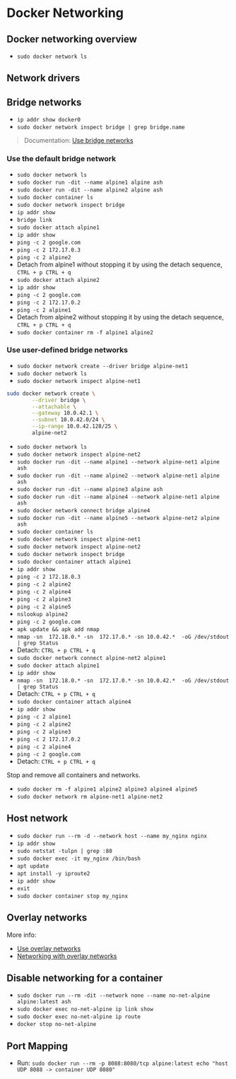 # Docker Networking

## Docker networking overview
- `sudo docker network ls`

## Network drivers

## Bridge networks
- `ip addr show docker0`
- `sudo docker network inspect bridge | grep bridge.name`

> Documentation: [Use bridge networks](https://docs.docker.com/network/bridge/)

### Use the default bridge network
- `sudo docker network ls`
- `sudo docker run -dit --name alpine1 alpine ash`
- `sudo docker run -dit --name alpine2 alpine ash`
- `sudo docker container ls`
- `sudo docker network inspect bridge` 
- `ip addr show` 
- `bridge link`
- `sudo docker attach alpine1`
- `ip addr show` 
- `ping -c 2 google.com` 
- `ping -c 2 172.17.0.3` 
- `ping -c 2 alpine2` 
- Detach from alpine1 without stopping it by using the detach sequence, `CTRL + p CTRL + q`
- `sudo docker attach alpine2`
- `ip addr show`
- `ping -c 2 google.com`
- `ping -c 2 172.17.0.2`
- `ping -c 2 alpine1`
- Detach from alpine2 without stopping it by using the detach sequence, `CTRL + p CTRL + q`
- `sudo docker container rm -f alpine1 alpine2`

### Use user-defined bridge networks
- `sudo docker network create --driver bridge alpine-net1`
- `sudo docker network ls`
- `sudo docker network inspect alpine-net1` 

```bash
sudo docker network create \
        --driver bridge \
        --attachable \
        --gateway 10.0.42.1 \
        --subnet 10.0.42.0/24 \
        --ip-range 10.0.42.128/25 \
        alpine-net2
```
- `sudo docker network ls`
- `sudo docker network inspect alpine-net2`
- `sudo docker run -dit --name alpine1 --network alpine-net1 alpine ash`
- `sudo docker run -dit --name alpine2 --network alpine-net1 alpine ash`
- `sudo docker run -dit --name alpine3 alpine ash`
- `sudo docker run -dit --name alpine4 --network alpine-net1 alpine ash`
- `sudo docker network connect bridge alpine4`
- `sudo docker run -dit --name alpine5 --network alpine-net2 alpine ash`
- `sudo docker container ls`
- `sudo docker network inspect alpine-net1`
- `sudo docker network inspect alpine-net2`
- `sudo docker network inspect bridge`
- `sudo docker container attach alpine1`
- `ip addr show`
- `ping -c 2 172.18.0.3`
- `ping -c 2 alpine2`
- `ping -c 2 alpine4`
- `ping -c 2 alpine3` 
- `ping -c 2 alpine5`
- `nslookup alpine2`
- `ping -c 2 google.com`
- `apk update && apk add nmap`
- `nmap -sn  172.18.0.* -sn  172.17.0.* -sn 10.0.42.*  -oG /dev/stdout | grep Status`
- Detach: `CTRL + p CTRL + q`
- `sudo docker network connect alpine-net2 alpine1`
- `sudo docker attach alpine1`
- `ip addr show`
- `nmap -sn  172.18.0.* -sn  172.17.0.* -sn 10.0.42.*  -oG /dev/stdout | grep Status`
- Detach: `CTRL + p CTRL + q`
- `sudo docker container attach alpine4`
- `ip addr show`
- `ping -c 2 alpine1`
- `ping -c 2 alpine2`
- `ping -c 2 alpine3`
- `ping -c 2 172.17.0.2`
- `ping -c 2 alpine4`
- `ping -c 2 google.com`
- Detach: `CTRL + p CTRL + q`

Stop and remove all containers and networks.
- `sudo docker rm -f alpine1 alpine2 alpine3 alpine4 alpine5`
- `sudo docker network rm alpine-net1 alpine-net2` 

## Host network
- `sudo docker run --rm -d --network host --name my_nginx nginx`
- `ip addr show`
- `sudo netstat -tulpn | grep :80`
- `sudo docker exec -it my_nginx /bin/bash`
- `apt update`
- `apt install -y iproute2`
- `ip addr show`
- `exit`
- `sudo docker container stop my_nginx`

## Overlay networks

More info:
- [Use overlay networks](https://docs.docker.com/network/overlay/)
- [Networking with overlay networks](https://docs.docker.com/network/network-tutorial-overlay/)


## Disable networking for a container 
- `sudo docker run --rm -dit --network none --name no-net-alpine alpine:latest ash`
- `sudo docker exec no-net-alpine ip link show` 
- `sudo docker exec no-net-alpine ip route`
- `docker stop no-net-alpine`

## Port Mapping
- Run: `sudo docker run --rm -p 8088:8080/tcp alpine:latest echo "host UDP 8088 -> container UDP 8080"`
